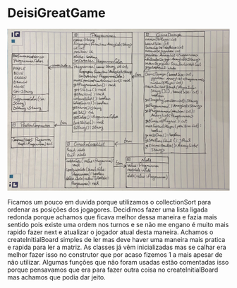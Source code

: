 # DeisiGreatGame
![](diagrama.png?raw=true "Diagrama UML")

Ficamos um pouco em duvida porque utilizamos o collectionSort para ordenar as posições dos jogagores.
Decidimos fazer uma lista ligada redonda porque achamos que ficava melhor dessa maneira e fazia mais sentido
pois existe uma ordem nos turnos e se não me engano é muito mais rapido fazer next e atualizar o jogador atual desta maneira.
Achamos o createInitialBoard simples de ler mas deve haver uma maneira mais pratica e rapida para ler a matriz. 
As classes já vêm inicializadas mas se calhar era melhor fazer isso no construtor que por acaso fizemos 1 a mais apesar de não utilizar.
Algumas funções que não foram usadas estão comentadas isso porque pensavamos que era para fazer outra coisa no createInitialBoard mas achamos que podia dar jeito.
